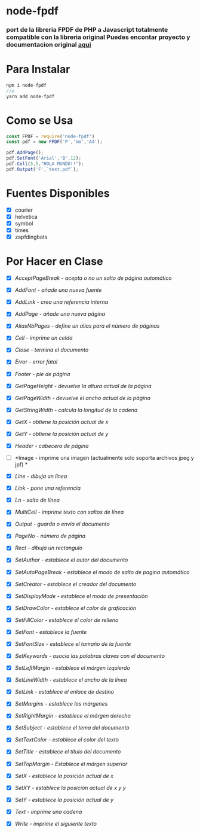 # node-fpdf
### port de la libreria FPDF de PHP a Javascript totalmente compatible con la libreria original Puedes encontar  proyecto y documentacion original [aqui](http://www.fpdf.org/)

# Para Instalar
```javascript 
npm i node-fpdf 
//o
yarn add node-fpdf
````
# Como se Usa
```javascript 
const FPDF = require('node-fpdf')
const pdf = new FPDF('P','mm','A4');

pdf.AddPage();
pdf.SetFont('Arial','B',12);
pdf.Cell(5,5,"HOLA MUNDO!!");
pdf.Output('F',`test.pdf`);
```` 
# **Fuentes Disponibles**
- [x] courier
- [x] helvetica
- [x] symbol
- [x] times
- [x] zapfdingbats

# **Por Hacer en Clase**
- [x] *AcceptPageBreak - acepta o no un salto de página automático*
- [x] *AddFont - añade una nueva fuente*
- [x] *AddLink - crea una referencia interna*
- [x] *AddPage - añade una nueva página*
- [x] *AliasNbPages - define un alias para el número de páginas*
- [x] *Cell - imprime un celda*
- [x] *Close - termina el documento*
- [x] *Error - error fatal*
- [x] *Footer - pie de página*
- [x] *GetPageHeight - devuelve la altura actual de la página*
- [x] *GetPageWidth - devuelve el ancho actual de la página*
- [x] *GetStringWidth - calcula la longitud de la cadena*
- [x] *GetX - obtiene la posición actual de x*
- [x] *GetY - obtiene la posición actual de y*
- [x] *Header - cabecera de página*
- [ ] *Image - imprime una imagen  (actualmente solo soporta archivos jpeg y jpf) *
- [x] *Line - dibuja un línea*
- [x] *Link - pone una referencia*
- [x] *Ln - salto de línea*
- [x] *MultiCell - imprime texto con saltos de línea*
- [x] *Output - guarda o envía el documento*
- [x] *PageNo - número de página*
- [x] *Rect - dibuja un rectangulo*
- [x] *SetAuthor - establece el autor del documento*
- [x] *SetAutoPageBreak - establece el modo de salto de pagina automático*
- [x] *SetCreator - establece el creador del documento*
- [x] *SetDisplayMode - establece el modo de presentación*
- [x] *SetDrawColor - establece el color de graficación*
- [x] *SetFillColor - establece el color de relleno*
- [x] *SetFont - establece la fuente*
- [x] *SetFontSize - establece el tamaño de la fuente*
- [x] *SetKeywords - asocia las palabras claves con el documento*
- [x] *SetLeftMargin - establece el márgen izquierdo*
- [x] *SetLineWidth - establece el ancho de la línea*
- [x] *SetLink - establece el enlace de destino*
- [x] *SetMargins - establece los márgenes*
- [x] *SetRightMargin - establece el márgen derecho*
- [x] *SetSubject - establece el tema del documento*
- [x] *SetTextColor - establece el color del texto*
- [x] *SetTitle - establece el título del documento*
- [x] *SetTopMargin - Establece el márgen superior*
- [x] *SetX - establece la posición actual de x*
- [x] *SetXY - establece la posición actual de x y y*
- [x] *SetY - establece la posición actual de y*
- [x] *Text - imprime una cadena*
- [x] *Write - imprime el siguiente texto*

